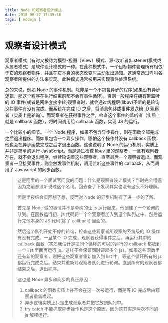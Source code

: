 ```yaml
---
title: Node 和观察者设计模式
date: 2018-08-27 15:39:38
tags: [ nodejs ]
---
```


# 观察者设计模式

观察者模式（有时又被称为模型-视图（View）模式、源-收听者(Listener)模式或从属者模式）是软件设计模式的一种。在此种模式中，一个目标物件管理所有相依于它的观察者物件，并且在它本身的状态改变时主动发出通知。这通常透过呼叫各观察者所提供的方法来实现。此种模式通常被用来实现事件处理系统。

总的来说，例如 Node 的事件机制。除非是一个不包含异步的程序(如果没有异步逻辑，那这个程序在执行结束前都不会有事件循环)，否则一般程序在拥有带监听的 IO 事件(或者是网络套接字)的观察者时，就会通过线程层(libuv)不断的是轮询这些事件有没有完成。而系统在完成 IO 之后，将消息包装成事件发送给 IO 观察者（实质上是轮询）。而观察者在获得事件之后，检查这个事件的监听者（实质上就是 callback 函数），将时间调用给 callback 函数，实现 JS 的运行。



一个比较小的细节。一个 Node 程序，如果不包含异步操作，则在函数全部完成之后退出程序。而如果包含一个异步操作，哪怕这个操作并没有 callback 函数，他也会在异步函数完成之后才退出函数。这也说明了 Node 的运行机制，实质上并非是简单的运行 JavaScript。而是通过检查 libuv 里的观察者，一旦有观察者存在，就不会退出程序，继续轮询着这些观察者，直至最后一个观察者退出。而观察者一旦接受事件，则会触发事件机制，调用监听这些事件的 callback，从而调用了 Javascript 的同步函数。

> 这是阿里的一个面试官问我的问题：什么是观察者设计模式？当时完全懵逼因为之前都没听说过这个名词。回去查了下发现其实也没有这么不好理解。
>
> 但是半夜结合实际想了想，反而对 Node 的异步机制有了进一步的了解。
>
> 首先是 Node 做的事情并不是单纯的让 js 运行起来。他创建了一个轮询的队列。在函数运行初，js 代码将一个个观察者加入到这个队列之中。然后运行完他本身的 JS 代码(除了 callback) 里面的。
>
> 然后这个队列开始不停的轮询，检查这些观察者所观察的系统级的 IO 操作有没有完成。一旦某个 IO 完成，观察者获得事件之后，再运行其中的 callback 函数（实质我估计是把同个循环的可以的运行的 callback 都放到一个 list 里面再运行 js。这样不会保证同时调起多个 js）。如果这些函数里还有新的观察者，则把这些观察者重新加入到 list 中。等这个循环所有的 js 都运行完成之后。结束并重新对观察者队列进行轮询。直到所有的观察者都结束之后，退出程序。
>
> 这也是 Node 异步和同步的真正原因：
>
> 1. callback 的函数实质上并不会在这一次被运行，而是等 IO 完成后由观察者重新唤起。
> 2. 异步逻辑实质上只是生成观察者并把它放到队列中。
> 3. try catch 不能抓取异步操作也是这个原因。因为这其实是两次不同的 js 解释运行。
